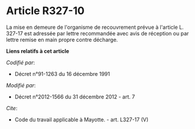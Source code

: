 # Article R327-10

La mise en demeure de l'organisme de recouvrement prévue à l'article L. 327-17 est adressée par lettre recommandée avec avis
de réception ou par lettre remise en main propre contre décharge.

**Liens relatifs à cet article**

_Codifié par_:

  - Décret n°91-1263 du 16 décembre 1991

_Modifié par_:

  - Décret n°2012-1566 du 31 décembre 2012 - art. 7

_Cite_:

  - Code du travail applicable à Mayotte. - art. L327-17 (V)

